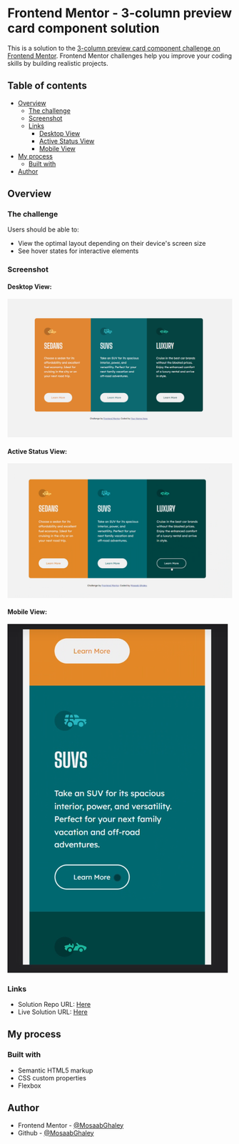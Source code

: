 # Frontend Mentor - 3-column preview card component solution

This is a solution to the [3-column preview card component challenge on Frontend Mentor](https://www.frontendmentor.io/challenges/3column-preview-card-component-pH92eAR2-). Frontend Mentor challenges help you improve your coding skills by building realistic projects. 

## Table of contents

- [Overview](#overview)
  - [The challenge](#the-challenge)
  - [Screenshot](#screenshot)
  - [Links](#links)
    - [Desktop View](#desktop-view)
    - [Active Status View](#active-status-view)
    - [Mobile View](#mobile-view)
- [My process](#my-process)
  - [Built with](#built-with)
- [Author](#author)

## Overview

### The challenge

Users should be able to:

- View the optimal layout depending on their device's screen size
- See hover states for interactive elements

### Screenshot

#### Desktop View:
![](./result-view/desktop-view.png)

#### Active Status View:
![](./result-view/active-states-view.png)

#### Mobile View:
![](./result-view/mobile-view.png)

### Links

- Solution Repo URL: [Here](https://github.com/MosaabGhaley/3_Column_Preview_Card_Component)
- Live Solution URL: [Here](https://mosaabghaley.github.io/3_Column_Preview_Card_Component/)

## My process

### Built with

- Semantic HTML5 markup
- CSS custom properties
- Flexbox

## Author

- Frontend Mentor - [@MosaabGhaley](https://www.frontendmentor.io/profile/MosaabGhaley)
- Github - [@MosaabGhaley](https://github.com/MosaabGhaley)